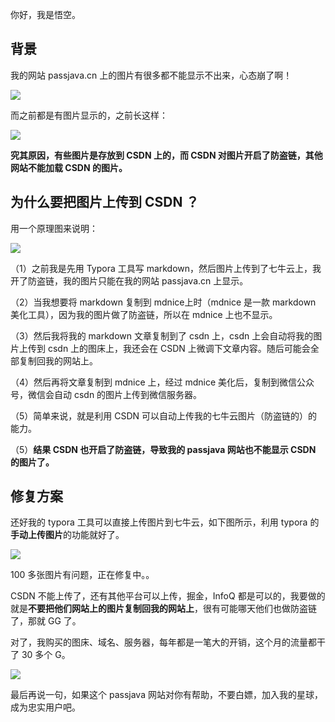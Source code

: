 你好，我是悟空。

## 背景

我的网站 passjava.cn 上的图片有很多都不能显示不出来，心态崩了啊！

![](http://cdn.jayh.club/uPic/a63183c4f1ad4680822414bfe7564e2b~tplv-k3u1fbpfcp-zoom-177wCVY.png)

而之前都是有图片显示的，之前长这样：

![](http://cdn.jayh.club/uPic/1470d5e6779348adbeb9c748c5fd1a74~tplv-k3u1fbpfcp-zoom-1JegmUh.png)

**究其原因，有些图片是存放到 CSDN 上的，而 CSDN 对图片开启了防盗链，其他网站不能加载 CSDN 的图片。**

## 为什么要把图片上传到 CSDN ？

用一个原理图来说明：

![](http://cdn.jayh.club/uPic/0d0e19b932004c8892e96fde236ec5f4~tplv-k3u1fbpfcp-zoom-1f5pRJr.png)

（1）之前我是先用 Typora 工具写 markdown，然后图片上传到了七牛云上，我开了防盗链，我的图片只能在我的网站 passjava.cn 上显示。

（2）当我想要将 markdown 复制到 mdnice上时（mdnice 是一款 markdown 美化工具），因为我的图片做了防盗链，所以在 mdnice 上也不显示。

（3）然后我将我的 markdown 文章复制到了 csdn 上，csdn 上会自动将我的图片上传到 csdn 上的图床上，我还会在 CSDN 上微调下文章内容。随后可能会全部复制回我的网站上。

（4）然后再将文章复制到 mdnice 上，经过 mdnice 美化后，复制到微信公众号，微信会自动 csdn 的图片上传到微信服务器。

（5）简单来说，就是利用 CSDN 可以自动上传我的七牛云图片（防盗链的）的能力。

（5）**结果 CSDN 也开启了防盗链，导致我的 passjava 网站也不能显示 CSDN 的图片了。**

## 修复方案

还好我的 typora 工具可以直接上传图片到七牛云，如下图所示，利用 typora 的**手动上传图片**的功能就好了。

![](http://cdn.jayh.club/uPic/88deef04c6cd47ea9108ffca05deaf88~tplv-k3u1fbpfcp-zoom-1FxLp23.png)

100 多张图片有问题，正在修复中。。

CSDN 不能上传了，还有其他平台可以上传，掘金，InfoQ 都是可以的，我要做的就是**不要把他们网站上的图片复制回我的网站上**，很有可能哪天他们也做防盗链了，那就 GG 了。

对了，我购买的图床、域名、服务器，每年都是一笔大的开销，这个月的流量都干了 30 多个 G。

![](http://cdn.jayh.club/uPic/a0a1f3f1cb274de885887b0a962d3f54~tplv-k3u1fbpfcp-zoom-1q12ZD2.png)

最后再说一句，如果这个 passjava 网站对你有帮助，不要白嫖，加入我的星球，成为忠实用户吧。